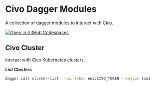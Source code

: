 # Civo Dagger Modules

A collection of dagger modules to interact with [Civo](https://www.civo.com/).

[![Open in GitHub Codespaces](https://github.com/codespaces/badge.svg)](https://codespaces.new/civo/dagger-modules?quickstart=1)

## Civo Cluster

Interact with Civo Kubernetes clusters.

***List Clusters***

```bash
dagger call cluster-list --api-token env:CIVO_TOKEN --region lon1
```

